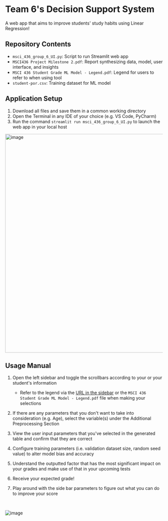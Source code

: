 # Team 6's Decision Support System

A web app that aims to improve students' study habits using Linear Regression!

## Repository Contents

* `msci_436_group_6_UI.py`: Script to run Streamlit web app
* `MSCI436 Project Milestone 2.pdf`: Report synthesizing data, model, user interface, and insights 
* `MSCI 436 Student Grade ML Model - Legend.pdf`: Legend for users to refer to when using tool
* `student-por.csv`: Training dataset for ML model

## Application Setup

1. Download all files and save them in a common working directory
2. Open the Terminal in any IDE of your choice (e.g. VS Code, PyCharm)
3. Run the command `streamlit run msci_436_group_6_UI.py` to launch the web app in your local host

<img width="698" alt="image" src="https://user-images.githubusercontent.com/77274093/179047337-fa94fe6b-a2ff-49a8-8d5e-d5b467a00d7b.png">

## Usage Manual
1. Open the left sidebar and toggle the scrollbars according to your or your student's information
     
     * Refer to the legend via the [URL in the sidebar](shorturl.at/cfUY7) or the `MSCI 436 Student Grade ML Model - Legend.pdf` file when making your selections

2. If there are any parameters that you don't want to take into consideration (e.g. Age), select the variable(s) under the Additional Preprocessing Section
3. View the user input parameters that you've selected in the generated table and confirm that they are correct
4. Configure training parameters (i.e. validation dataset size, random seed value) to alter model bias and accuracy
5. Understand the outputted factor that has the most significant impact on your grades and make use of that in your upcoming tests
6. Receive your expected grade! 
7. Play around with the side bar parameters to figure out what you can do to improve your score

<br>

![image](https://user-images.githubusercontent.com/77274093/179047129-948480e4-db82-4dfb-bb89-3bf975a5cb5b.png)


